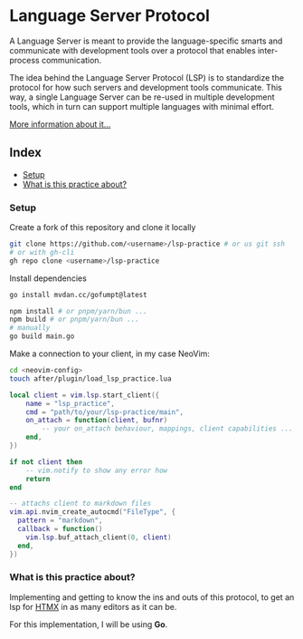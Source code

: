 # Language Server Protocol

A Language Server is meant to provide the language-specific smarts and communicate
with development tools over a protocol that enables inter-process communication.

The idea behind the Language Server Protocol (LSP) is to standardize the protocol
for how such servers and development tools communicate.
This way, a single Language Server can be re-used in multiple development tools,
which in turn can support multiple languages with minimal effort.

[More information about it...](https://microsoft.github.io/language-server-protocol/)

## Index

- [Setup](#setup)
- [What is this practice about?](#what-is-this-practice-about%3F)

### Setup

Create a fork of this repository and clone it locally

```bash
git clone https://github.com/<username>/lsp-practice # or us git ssh
# or with gh-cli
gh repo clone <username>/lsp-practice
```

Install dependencies

```bash
go install mvdan.cc/gofumpt@latest
```

```bash
npm install # or pnpm/yarn/bun ...
npm build # or pnpm/yarn/bun ...
# manually
go build main.go
```

Make a connection to your client, in my case NeoVim:

```bash
cd <neovim-config>
touch after/plugin/load_lsp_practice.lua
```

```lua
local client = vim.lsp.start_client({
    name = "lsp_practice",
    cmd = "path/to/your/lsp-practice/main",
    on_attach = function(client, bufnr)
        -- your on_attach behaviour, mappings, client capabilities ...
    end,
})

if not client then
    -- vim.notify to show any error how
    return
end

-- attachs client to markdown files
vim.api.nvim_create_autocmd("FileType", {
  pattern = "markdown",
  callback = function()
    vim.lsp.buf_attach_client(0, client)
  end,
})
```

### What is this practice about?

Implementing and getting to know the ins and outs of this protocol, to get an lsp
for [HTMX](https://htmx.org/) in as many editors as it can be.

For this implementation, I will be using **Go**.
